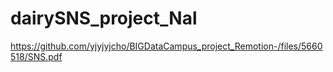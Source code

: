 # dairySNS_project_Nal

https://github.com/yjyjyjcho/BIGDataCampus_project_Remotion-/files/5660518/SNS.pdf
